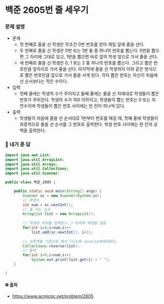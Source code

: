 # 백준 2605번 줄 세우기

### 문제 설명

- 문제
  - 첫 번째로 줄을 선 학생은 무조건 0번 번호를 받아 제일 앞에 줄을 선다. 
  - 두 번째로 줄을 선 학생은 0번 또는 1번 둘 중 하나의 번호를 뽑는다. 0번을 뽑으면 그 자리에 그대로 있고, 1번을 뽑으면 바로 앞의 학생 앞으로 가서 줄을 선다. 
  - 세 번째로 줄을 선 학생은 0, 1 또는 2 중 하나의 번호를 뽑는다. 그리고 뽑은 번호만큼 앞자리로 가서 줄을 선다. 마지막에 줄을 선 학생까지 이와 같은 방식으로 뽑은 번호만큼 앞으로 가서 줄을 서게 된다. 각자 뽑은 번호는 자신이 처음에 선 순서보다는 작은 수이다.
- 입력
  - 첫째 줄에는 학생의 수가 주어지고 둘째 줄에는 줄을 선 차례대로 학생들이 뽑은 번호가 주어진다. 학생의 수가 100 이하이고, 학생들이 뽑는 번호는 0 또는 자연수이며 학생들이 뽑은 번호 사이에는 빈 칸이 하나씩 있다.
- 출력
  - 학생들이 처음에 줄을 선 순서대로 1번부터 번호를 매길 때, 첫째 줄에 학생들이 최종적으로 줄을 선 순서를 그 번호로 출력한다. 학생 번호 사이에는 한 칸의 공백을 출력한다.



### :full_moon_with_face: 내가 푼 답

```java
import java.awt.List;
import java.util.ArrayList;
import java.util.Arrays;
import java.util.Collections;
import java.util.Scanner;

public class 백준_2605 {

	public static void main(String[] args) {
		Scanner sc = new Scanner(System.in);
		// 학생수
		int num = sc.nextInt();
		// 줄 서는 순서
		ArrayList list = new ArrayList();
		
		// 학생의 위치를 입력받고 그 위치에 학생을 넣음
		for(int i=0;i<num;i++) 
			list.add(sc.nextInt(), i+1);
		
		// 오른쪽을 기준으로 해서 list를 reverse해줘야된다.
		Collections.reverse(list);
		// 출력
		for(int i=0;i<num;i++)
			System.out.print(list.get(i) + " ");
	}

}
```



#### :globe_with_meridians: 출처

- https://www.acmicpc.net/problem/2605